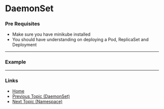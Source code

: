 # DaemonSet

### Pre Requisites
* Make sure you have minikube installed
* You should have understanding on deploying a Pod, ReplicaSet and Deployment
---
### Example

---
### Links
* [Home](https://github.com/vimalmenon/k8s-learn)
* [Previous Topic (DaemonSet)](https://github.com/vimalmenon/k8s-learn/tree/master/example/DaemonSet)
* [Next Topic (Namespace)](https://github.com/vimalmenon/k8s-learn/tree/master/example/Namespace)

